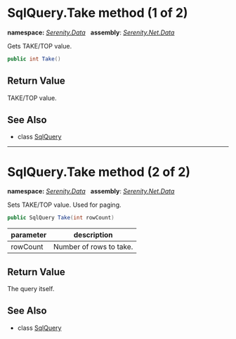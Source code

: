 # SqlQuery.Take method (1 of 2)
**namespace:** *[Serenity.Data](../../README.md#serenity.data-namespace)*   **assembly**: *[Serenity.Net.Data](../../README.md)*

Gets TAKE/TOP value.

```csharp
public int Take()
```

## Return Value

TAKE/TOP value.

## See Also

* class [SqlQuery](../SqlQuery.md)

---

# SqlQuery.Take method (2 of 2)
**namespace:** *[Serenity.Data](../../README.md#serenity.data-namespace)*   **assembly**: *[Serenity.Net.Data](../../README.md)*

Sets TAKE/TOP value. Used for paging.

```csharp
public SqlQuery Take(int rowCount)
```

| parameter | description |
| --- | --- |
| rowCount | Number of rows to take. |

## Return Value

The query itself.

## See Also

* class [SqlQuery](../SqlQuery.md)